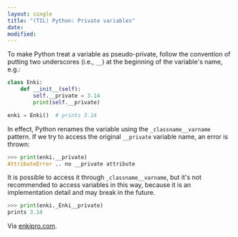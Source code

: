 ```yaml
---
layout: single
title: "(TIL) Python: Private variables"
date:
modified:
---
```


To make Python treat a variable as pseudo-private, follow the convention of putting two
underscores (i.e., `__`) at the beginning of the variable's name, e.g.:

```python
class Enki:
    def __init__(self):
        self.__private = 3.14
        print(self.__private)

enki = Enki()  # prints 3.14
```

In effect, Python renames the variable using the `_classname__varname` pattern.
If we try to access the original `__private` variable name, an error is thrown:

```python
>>> print(enki.__private)
AttributeError .. no __private attribute
```

It is possible to access it through `_classname__varname`, but it's not recommended to
access variables in this way, because it is an implementation detail and may break in the
future.

```python
>>> print(enki._Enki__private)
prints 3.14
```

Via [enkipro.com](https://enkipro.com/insight/56cc7e3dc0159e0700cdcb5f).
